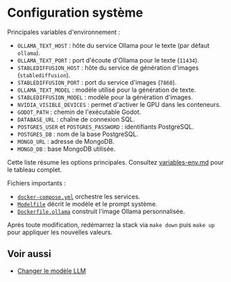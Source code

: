 # Configuration système

Principales variables d'environnement :

- `OLLAMA_TEXT_HOST` : hôte du service Ollama pour le texte (par défaut `ollama`).
- `OLLAMA_TEXT_PORT` : port d'écoute d'Ollama pour le texte (`11434`).
- `STABLEDIFFUSION_HOST` : hôte du service de génération d'images (`stablediffusion`).
- `STABLEDIFFUSION_PORT` : port du service d'images (`7860`).
- `OLLAMA_TEXT_MODEL` : modèle utilisé pour la génération de texte.
- `STABLEDIFFUSION_MODEL` : modèle pour la génération d'images.
- `NVIDIA_VISIBLE_DEVICES` : permet d'activer le GPU dans les conteneurs.
- `GODOT_PATH` : chemin de l'exécutable Godot.
- `DATABASE_URL` : chaîne de connexion SQL.
- `POSTGRES_USER` et `POSTGRES_PASSWORD` : identifiants PostgreSQL.
- `POSTGRES_DB` : nom de la base PostgreSQL.
- `MONGO_URL` : adresse de MongoDB.
- `MONGO_DB` : base MongoDB utilisée.

Cette liste résume les options principales. Consultez [variables-env.md](variables-env.md) pour le tableau complet.

Fichiers importants :

- [`docker-compose.yml`](docker-compose-yml.md) orchestre les services.
- [`Modelfile`](modelfile.md) décrit le modèle et le prompt système.
- [`Dockerfile.ollama`](dockerfile-ollama.md) construit l'image Ollama personnalisée.

Après toute modification, redémarrez la stack via `make down` puis `make up` pour appliquer les nouvelles valeurs.

## Voir aussi

- [Changer le modèle LLM](../guides/changer-modele.md)
